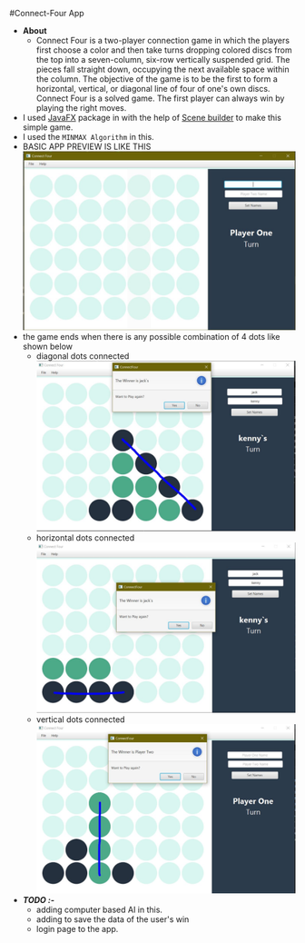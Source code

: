 #Connect-Four App
- **About** 
  - Connect Four is a two-player connection game in which the players first choose a color and then take turns dropping colored discs from the top into a seven-column, six-row vertically suspended grid. The pieces fall straight down, occupying the next available space within the column. The objective of the game is to be the first to form a horizontal, vertical, or diagonal line of four of one's own discs. Connect Four is a solved game. The first player can always win by playing the right moves.
- I used [JavaFX](https://docs.oracle.com/javafx/2/overview/jfxpub-overview.htm) package in with the help of [Scene builder](https://gluonhq.com/products/scene-builder/) to make this simple game.
- I used the `MINMAX Algorithm` in this.
- BASIC APP PREVIEW IS LIKE THIS
  ![img](app_preview.JPG)
- the game ends when there is any possible combination of 4 dots like shown below
  - diagonal dots connected
    ![img](diagonal_combination.JPG)
  - horizontal dots connected
    ![img](horizontal_combination.JPG)   
  - vertical dots connected
    ![img](vertical_combination.JPG) 
- **_TODO :-_**
  - adding computer based AI in this.
  - adding to save the data of the user's win 
  - login page to the app.